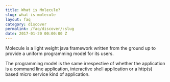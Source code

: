 ```yaml
---
title: What is Molecule?
slug: what-is-molecule
layout: faq
category: discover
permalink: /faq/discover/:slug
date: 2017-01-20 00:00:00 Z
---
```


Molecule is a light weight java framework written from the ground up to provide a uniform programming model for its users.

The programming model is the same irrespective of whether the application is a command line application, interactive shell application or a http(s) based micro service kind of application.


